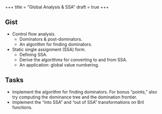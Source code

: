 +++
title = "Global Analysis & SSA"
draft = true
+++
## Gist

* Control flow analysis.
  * Dominators & post-dominators.
  * An algorithm for finding dominators.
* Static single assignment (SSA) form.
  * Defining SSA.
  * Derive the algorithms for converting to and from SSA.
  * An application: global value numbering.

## Tasks

* Implement the algorithm for finding dominators. For bonus “points,” also try computing the dominance tree and the domination frontier.
* Implement the “into SSA” and “out of SSA” transformations on Bril functions.
